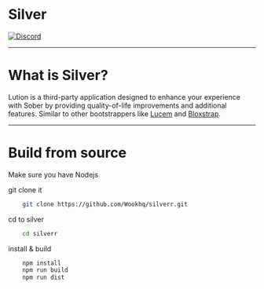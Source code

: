 # Silver

[![Discord](https://img.shields.io/badge/Discord-%235865F2.svg?style=for-the-badge&logo=discord&logoColor=white)](https://discord.gg/BXT7FYjTBa)

</div>

----

# What is Silver?

Lution is a third-party application designed to enhance your experience with Sober by providing quality-of-life improvements and additional features. Similar to other bootstrappers like [Lucem](https://github.com/xTrayambak/lucem) and [Bloxstrap](https://github.com/bloxstraplabs/bloxstrap).

-----

# Build from source

Make sure you have Nodejs

git clone it 

```bash
    git clone https://github.com/Wookhq/silverr.git
```

cd to silver

```bash
    cd silverr
```

install & build

```bash
    npm install
    npm run build
    npm run dist
```
